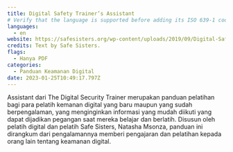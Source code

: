 ```yaml
---
title: Digital Safety Trainer’s Assistant
# Verify that the language is supported before adding its ISO 639-1 code here. without the country code, i.e. ms instead of ms_MY.
languages:
  - en
website: https://safesisters.org/wp-content/uploads/2019/09/Digital-Safety-Trainers-Assistant-smaller.pdf
credits: Text by Safe Sisters.
flags:
  - Hanya PDF
categories:
  - Panduan Keamanan Digital
date: 2023-01-25T10:49:17.797Z
---
```

Assistant dari The Digital Security Trainer merupakan panduan pelatihan bagi para pelatih kemanan digital yang baru maupun yang sudah berpengalaman, yang menginginkan informasi yang mudah diikuti yang dapat dijadikan pegangan saat mereka belajar dan berlatih. Disusun oleh pelatih digital dan pelatih Safe Sisters, Natasha Msonza, panduan ini dirangkum dari pengalamannya memberi pengajaran dan pelatihan kepada orang lain tentang keamanan digital.